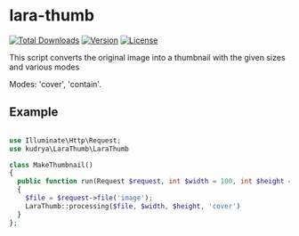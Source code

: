 # lara-thumb
[![Total Downloads](https://poser.pugx.org/alex-kudrya/lara-thumb/downloads)](//packagist.org/packages/alex-kudrya/lara-thumb) [![Version](https://poser.pugx.org/alex-kudrya/lara-thumb/version)](//packagist.org/packages/alex-kudrya/lara-thumb)
[![License](https://poser.pugx.org/alex-kudrya/lara-thumb/license)](//packagist.org/packages/alex-kudrya/lara-thumb)

This script converts the original image into a thumbnail with the given sizes and various modes

Modes: 'cover', 'contain'.

## Example

```PHP

use Illuminate\Http\Request;
use kudrya\LaraThumb\LaraThumb

class MakeThumbnail()
{
  public function run(Request $request, int $width = 100, int $height = 100)
  {
    $file = $request->file('image');
    LaraThumb::processing($file, $width, $height, 'cover')
  }
};
```
